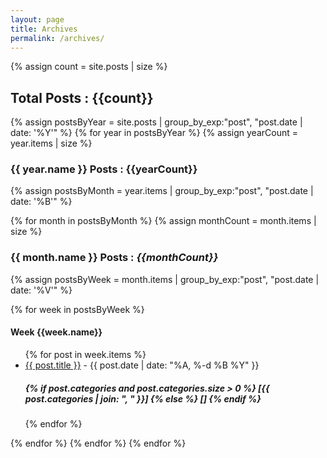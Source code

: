 ```yaml
---
layout: page
title: Archives
permalink: /archives/
---
```

{% assign count = site.posts | size %}

<h2>Total Posts : {{count}}</h2>

{% assign postsByYear = site.posts | group_by_exp:"post", "post.date | date: '%Y'" %}
{% for year in postsByYear %}
{% assign yearCount = year.items | size %}
  <h3>{{ year.name }} Posts : {{yearCount}}</h3>
  {% assign postsByMonth = year.items | group_by_exp:"post", "post.date | date: '%B'" %}


{% for month in postsByMonth %}
{% assign monthCount = month.items | size %}
<h3>{{ month.name }} Posts : <i>{{monthCount}}</i></h3>
 {% assign postsByWeek = month.items | group_by_exp:"post", "post.date | date: '%V'"  %}

  {% for week in postsByWeek %}
  <h4>Week {{week.name}}</h4>
  <ul>
  {% for post in week.items %}
    <li>
      <a href="{{ post.url | prepend: site.baseurl }}">{{ post.title }}</a> - {{ post.date | date: "%A, %-d %B %Y" }} <h5><b>{% if post.categories and post.categories.size > 0 %}
  [{{ post.categories | join: ", " }}]
{% else %}
  []
{% endif %}</b></h5>
    </li>
  {% endfor %}
  </ul>
{% endfor %}
{% endfor %}
{% endfor %}
